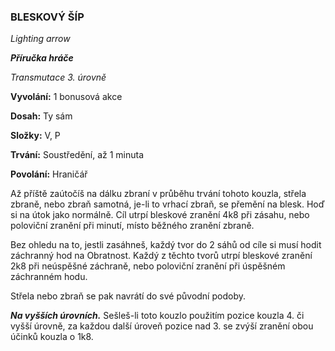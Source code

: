 ### BLESKOVÝ ŠÍP

*Lighting arrow*

***Příručka hráče***

*Transmutace 3. úrovně*

**Vyvolání:** 1 bonusová akce

**Dosah:** Ty sám

**Složky:** V, P

**Trvání:** Soustředění, až 1 minuta

**Povolání:** Hraničář

Až příště zaútočíš na dálku zbraní v průběhu trvání tohoto kouzla, střela zbraně, nebo zbraň samotná, je-li to vrhací zbraň, se přemění na blesk. Hoď si na útok jako normálně. Cíl utrpí bleskové zranění 4k8 při zásahu, nebo poloviční zranění při minutí, místo běžného zranění zbraně. 

Bez ohledu na to, jestli zasáhneš, každý tvor do 2 sáhů od cíle si musí hodit záchranný hod na Obratnost. Každý z těchto tvorů utrpí bleskové zranění 2k8 při neúspěšné záchraně, nebo poloviční zranění při úspěšném záchranném hodu. 

Střela nebo zbraň se pak navrátí do své původní podoby.

***Na vyšších úrovních.*** Sešleš-li toto kouzlo použitím pozice kouzla 4. či vyšší úrovně, za každou další úroveň pozice nad 3. se zvýší zranění obou účinků kouzla o 1k8.
